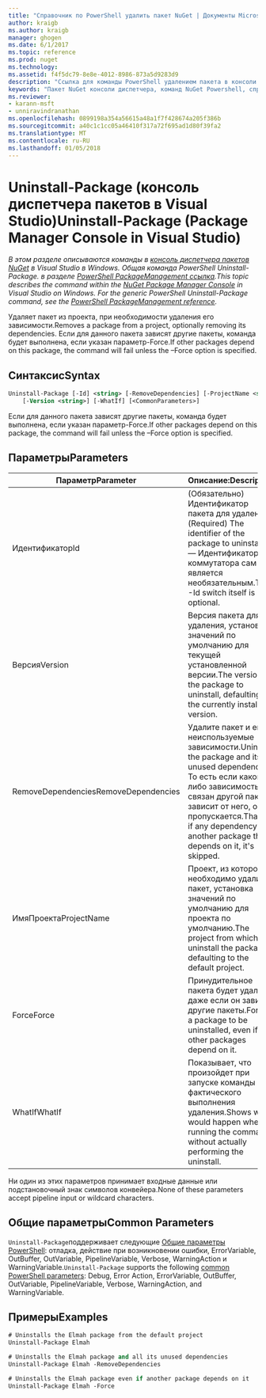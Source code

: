 ```yaml
---
title: "Справочник по PowerShell удалить пакет NuGet | Документы Microsoft"
author: kraigb
ms.author: kraigb
manager: ghogen
ms.date: 6/1/2017
ms.topic: reference
ms.prod: nuget
ms.technology: 
ms.assetid: f4f5dc79-8e8e-4012-8986-873a5d9283d9
description: "Ссылка для команды PowerShell удалением пакета в консоли диспетчера пакетов NuGet в Visual Studio."
keywords: "Пакет NuGet консоли диспетчера, команд NuGet Powershell, справочник по NuGet Powershell, удалением пакета"
ms.reviewer:
- karann-msft
- unniravindranathan
ms.openlocfilehash: 0899198a354a56615a48a1f7f428674a205f386b
ms.sourcegitcommit: a40c1c1cc05a46410f317a72f695ad1d80f39fa2
ms.translationtype: MT
ms.contentlocale: ru-RU
ms.lasthandoff: 01/05/2018
---
```

# <a name="uninstall-package-package-manager-console-in-visual-studio"></a><span data-ttu-id="82c73-104">Uninstall-Package (консоль диспетчера пакетов в Visual Studio)</span><span class="sxs-lookup"><span data-stu-id="82c73-104">Uninstall-Package (Package Manager Console in Visual Studio)</span></span>

<span data-ttu-id="82c73-105">*В этом разделе описываются команды в [консоль диспетчера пакетов NuGet](Package-Manager-Console.md) в Visual Studio в Windows. Общая команда PowerShell Uninstall-Package. в разделе [PowerShell PackageManagement ссылка](/powershell/module/packagemanagement/?view=powershell-6).*</span><span class="sxs-lookup"><span data-stu-id="82c73-105">*This topic describes the command within the [NuGet Package Manager Console](Package-Manager-Console.md) in Visual Studio on Windows. For the generic PowerShell Uninstall-Package command, see the [PowerShell PackageManagement reference](/powershell/module/packagemanagement/?view=powershell-6).*</span></span>

<span data-ttu-id="82c73-106">Удаляет пакет из проекта, при необходимости удаления его зависимости.</span><span class="sxs-lookup"><span data-stu-id="82c73-106">Removes a package from a project, optionally removing its dependencies.</span></span> <span data-ttu-id="82c73-107">Если для данного пакета зависят другие пакеты, команда будет выполнена, если указан параметр-Force.</span><span class="sxs-lookup"><span data-stu-id="82c73-107">If other packages depend on this package, the command will fail unless the –Force option is specified.</span></span>

## <a name="syntax"></a><span data-ttu-id="82c73-108">Синтаксис</span><span class="sxs-lookup"><span data-stu-id="82c73-108">Syntax</span></span>

```ps
Uninstall-Package [-Id] <string> [-RemoveDependencies] [-ProjectName <string>] [-Force]
    [-Version <string>] [-WhatIf] [<CommonParameters>]
```

<span data-ttu-id="82c73-109">Если для данного пакета зависят другие пакеты, команда будет выполнена, если указан параметр-Force.</span><span class="sxs-lookup"><span data-stu-id="82c73-109">If other packages depend on this package, the command will fail unless the –Force option is specified.</span></span>

## <a name="parameters"></a><span data-ttu-id="82c73-110">Параметры</span><span class="sxs-lookup"><span data-stu-id="82c73-110">Parameters</span></span>

| <span data-ttu-id="82c73-111">Параметр</span><span class="sxs-lookup"><span data-stu-id="82c73-111">Parameter</span></span> | <span data-ttu-id="82c73-112">Описание:</span><span class="sxs-lookup"><span data-stu-id="82c73-112">Description</span></span> |
| --- | --- |
| <span data-ttu-id="82c73-113">Идентификатор</span><span class="sxs-lookup"><span data-stu-id="82c73-113">Id</span></span> | <span data-ttu-id="82c73-114">(Обязательно) Идентификатор пакета для удаления.</span><span class="sxs-lookup"><span data-stu-id="82c73-114">(Required) The identifier of the package to uninstall.</span></span> <span data-ttu-id="82c73-115">— Идентификатор коммутатора сам является необязательным.</span><span class="sxs-lookup"><span data-stu-id="82c73-115">The -Id switch itself is optional.</span></span> |
| <span data-ttu-id="82c73-116">Версия</span><span class="sxs-lookup"><span data-stu-id="82c73-116">Version</span></span> | <span data-ttu-id="82c73-117">Версия пакета для удаления, установка значений по умолчанию для текущей установленной версии.</span><span class="sxs-lookup"><span data-stu-id="82c73-117">The version of the package to uninstall, defaulting to the currently installed version.</span></span> |
| <span data-ttu-id="82c73-118">RemoveDependencies</span><span class="sxs-lookup"><span data-stu-id="82c73-118">RemoveDependencies</span></span> | <span data-ttu-id="82c73-119">Удалите пакет и его неиспользуемые зависимости.</span><span class="sxs-lookup"><span data-stu-id="82c73-119">Uninstall the package and its unused dependencies.</span></span> <span data-ttu-id="82c73-120">То есть если какой-либо зависимостью связан другой пакет зависит от него, он пропускается.</span><span class="sxs-lookup"><span data-stu-id="82c73-120">That is, if any dependency has another package that depends on it, it's skipped.</span></span> |
| <span data-ttu-id="82c73-121">ИмяПроекта</span><span class="sxs-lookup"><span data-stu-id="82c73-121">ProjectName</span></span> | <span data-ttu-id="82c73-122">Проект, из которого необходимо удалить пакет, установка значений по умолчанию для проекта по умолчанию.</span><span class="sxs-lookup"><span data-stu-id="82c73-122">The project from which to uninstall the package, defaulting to the default project.</span></span> |
| <span data-ttu-id="82c73-123">Force</span><span class="sxs-lookup"><span data-stu-id="82c73-123">Force</span></span> | <span data-ttu-id="82c73-124">Принудительное пакета будет удалена, даже если он зависят другие пакеты.</span><span class="sxs-lookup"><span data-stu-id="82c73-124">Forces a package to be uninstalled, even if other packages depend on it.</span></span> |
| <span data-ttu-id="82c73-125">WhatIf</span><span class="sxs-lookup"><span data-stu-id="82c73-125">WhatIf</span></span> | <span data-ttu-id="82c73-126">Показывает, что произойдет при запуске команды без фактического выполнения удаления.</span><span class="sxs-lookup"><span data-stu-id="82c73-126">Shows what would happen when running the command without actually performing the uninstall.</span></span> |

<span data-ttu-id="82c73-127">Ни один из этих параметров принимает входные данные или подстановочный знак символов конвейера.</span><span class="sxs-lookup"><span data-stu-id="82c73-127">None of these parameters accept pipeline input or wildcard characters.</span></span>

## <a name="common-parameters"></a><span data-ttu-id="82c73-128">Общие параметры</span><span class="sxs-lookup"><span data-stu-id="82c73-128">Common Parameters</span></span>

<span data-ttu-id="82c73-129">`Uninstall-Package`поддерживает следующие [Общие параметры PowerShell](http://go.microsoft.com/fwlink/?LinkID=113216): отладка, действие при возникновении ошибки, ErrorVariable, OutBuffer, OutVariable, PipelineVariable, Verbose, WarningAction и WarningVariable.</span><span class="sxs-lookup"><span data-stu-id="82c73-129">`Uninstall-Package` supports the following [common PowerShell parameters](http://go.microsoft.com/fwlink/?LinkID=113216): Debug, Error Action, ErrorVariable, OutBuffer, OutVariable, PipelineVariable, Verbose, WarningAction, and WarningVariable.</span></span>

## <a name="examples"></a><span data-ttu-id="82c73-130">Примеры</span><span class="sxs-lookup"><span data-stu-id="82c73-130">Examples</span></span>

```ps
# Uninstalls the Elmah package from the default project
Uninstall-Package Elmah

# Uninstalls the Elmah package and all its unused dependencies
Uninstall-Package Elmah -RemoveDependencies 

# Uninstalls the Elmah package even if another package depends on it
Uninstall-Package Elmah -Force
```
